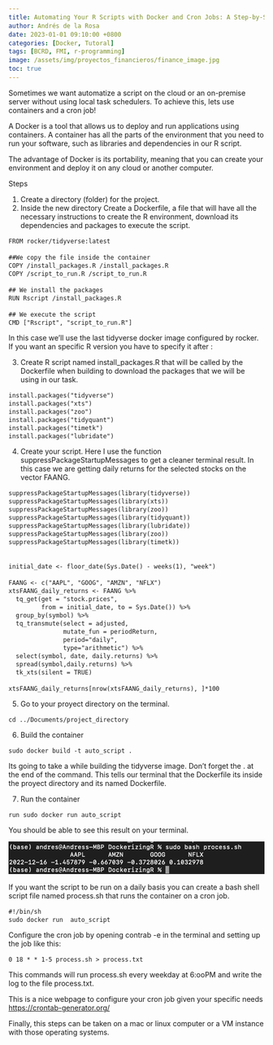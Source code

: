 ```yaml
---
title: Automating Your R Scripts with Docker and Cron Jobs: A Step-by-Step Guide
author: Andrés de la Rosa
date: 2023-01-01 09:10:00 +0800
categories: [Docker, Tutoral]
tags: [BCRD, FMI, r-programming]
image: /assets/img/proyectos_financieros/finance_image.jpg
toc: true
---
```





Sometimes we want automatize a script on the cloud or an on-premise server without using local task schedulers. To achieve this, lets use containers and a cron job!

A Docker is a tool that allows us to deploy and run applications using containers. A container has all the parts of the environment that you need to run your software, such as libraries and dependencies in our R script.

The advantage of Docker is its portability, meaning that you can create your environment and deploy it on any cloud or another computer.

Steps
1. Create a directory (folder) for the project.
2. Inside the new directory Create a Dockerfile, a file that will have all the necessary instructions to create the R environment, download its dependencies and packages to execute the script.


```
FROM rocker/tidyverse:latest

##We copy the file inside the container
COPY /install_packages.R /install_packages.R
COPY /script_to_run.R /script_to_run.R

## We install the packages
RUN Rscript /install_packages.R

## We execute the script
CMD ["Rscript", "script_to_run.R"]
```

In this case we’ll use the last tidyverse docker image configured by rocker. If you want an specific R version you have to specify it after :

3. Create R script named install_packages.R that will be called by the Dockerfile when building to download the packages that we will be using in our task.

```
install.packages("tidyverse")
install.packages("xts")
install.packages("zoo")
install.packages("tidyquant")
install.packages("timetk")
install.packages("lubridate")
```

4. Create your script. Here I use the function suppressPackageStartupMessages to get a cleaner terminal result. In this case we are getting daily returns for the selected stocks on the vector FAANG.

```
suppressPackageStartupMessages(library(tidyverse))
suppressPackageStartupMessages(library(xts))
suppressPackageStartupMessages(library(zoo))
suppressPackageStartupMessages(library(tidyquant))
suppressPackageStartupMessages(library(lubridate))
suppressPackageStartupMessages(library(zoo))
suppressPackageStartupMessages(library(timetk))


initial_date <- floor_date(Sys.Date() - weeks(1), "week")

FAANG <- c("AAPL", "GOOG", "AMZN", "NFLX")
xtsFAANG_daily_returns <- FAANG %>% 
  tq_get(get = "stock.prices",
         from = initial_date, to = Sys.Date()) %>% 
  group_by(symbol) %>% 
  tq_transmute(select = adjusted,
               mutate_fun = periodReturn,   
               period="daily", 
               type="arithmetic") %>%
  select(symbol, date, daily.returns) %>%
  spread(symbol,daily.returns) %>%
  tk_xts(silent = TRUE)

xtsFAANG_daily_returns[nrow(xtsFAANG_daily_returns), ]*100
```

5. Go to your proyect directory on the terminal.

```
cd ../Documents/project_directory
```


6. Build the container

```
sudo docker build -t auto_script .
```


Its going to take a while building the tidyverse image. Don’t forget the . at the end of the command. This tells our terminal that the Dockerfile its inside the proyect directory and its named Dockerfile.


7. Run the container

```
run sudo docker run auto_script
```

You should be able to see this result on your terminal.


<img src="/assets/img/automating_r_script/bash_results.jpg"/> 


If you want the script to be run on a daily basis you can create a bash shell script file named process.sh that runs the container on a cron job.

```
#!/bin/sh 
sudo docker run  auto_script
```

Configure the cron job by opening contrab -e in the terminal and setting up the job like this:

```
0 18 * * 1-5 process.sh > process.txt
```

This commands will run process.sh every weekday at 6:ooPM and write the log to the file process.txt.

This is a nice webpage to configure your cron job given your specific needs https://crontab-generator.org/

Finally, this steps can be taken on a mac or linux computer or a VM instance with those operating systems.
